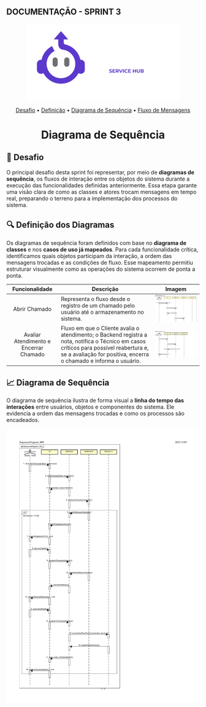 ## DOCUMENTAÇÃO - SPRINT 3

<p align="center">
    <img src="https://github.com/omatheusgomes/pimiv/blob/main/documentacao/imagens/logo_img.png" alt="NexHelp" width="400px">
</p>

<p align="center"> 
 <a href="#desafio">Desafio</a> • 
 <a href="#definicao">Definição</a> • 
 <a href="#diagrama">Diagrama de Sequência</a> • 
 <a href="#fluxo">Fluxo de Mensagens</a>
</p>

<h1 align="center" width="200"> Diagrama de Sequência </h1>

<h2 id="desafio">🎯 Desafio</h2>

O principal desafio desta sprint foi representar, por meio de **diagramas de sequência**, os fluxos de interação entre os objetos do sistema durante a execução das funcionalidades definidas anteriormente. Essa etapa garante uma visão clara de como as classes e atores trocam mensagens em tempo real, preparando o terreno para a implementação dos processos do sistema.

<h2 id="definicao">🔍 Definição dos Diagramas</h2>

Os diagramas de sequência foram definidos com base no **diagrama de classes** e nos **casos de uso já mapeados**. Para cada funcionalidade crítica, identificamos quais objetos participam da interação, a ordem das mensagens trocadas e as condições de fluxo. Esse mapeamento permitiu estruturar visualmente como as operações do sistema ocorrem de ponta a ponta.

| Funcionalidade | Descrição | Imagem |
| :------------: | --------- | ------ |
| Abrir Chamado | Representa o fluxo desde o registro de um chamado pelo usuário até o armazenamento no sistema. | <img src="https://github.com/omatheusgomes/pimiv_ads/blob/main/documentacao/imagens/sequencia_abirchamado.png" alt="Sequência Abrir Chamado" width="600"> |
| Avaliar Atendimento e Encerrar Chamado | Fluxo em que o Cliente avalia o atendimento; o Backend registra a nota, notifica o Técnico em casos críticos para possível reabertura e, se a avaliação for positiva, encerra o chamado e informa o usuário.| <img src="https://github.com/omatheusgomes/pimiv_ads/blob/main/documentacao/imagens/sequencia_avaliaratendimento.png" alt="Sequência " width="600"> |

<h2 id="diagrama">📈 Diagrama de Sequência</h2>

O diagrama de sequência ilustra de forma visual a **linha do tempo das interações** entre usuários, objetos e componentes do sistema. Ele evidencia a ordem das mensagens trocadas e como os processos são encadeados.

<p align="center">
    <img src="https://github.com/omatheusgomes/pimiv_ads/blob/main/documentacao/imagens/diagramas/sequencia.pdf" alt="Diagrama de Sequência Geral" width="1000"> 
</p>

